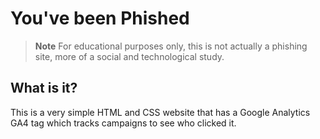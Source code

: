 # You've been Phished
> **Note**
> For educational purposes only, this is not actually a phishing site, more of a social and technological study.
## What is it?
This is a very simple HTML and CSS website that has a Google Analytics GA4 tag which tracks campaigns to see who clicked it.

